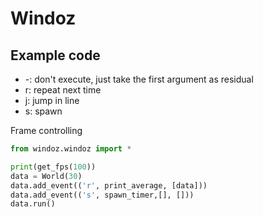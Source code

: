 # Windoz

## Example code

+ -: don't execute, just take the first argument as residual
+ r: repeat next time
+ j: jump in line
+ s: spawn


Frame controlling
``` python
from windoz.windoz import *

print(get_fps(100))
data = World(30)
data.add_event(('r', print_average, [data]))
data.add_event(('s', spawn_timer,[], []))
data.run()
```

